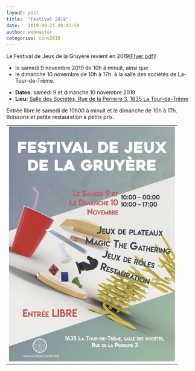 ```yaml
---
layout: post
title:  "Festival 2019"
date:   2019-09-21 08:43:59
author: webmaster
categories: conv2019
---
```


Le Festival de Jeux de la Gruyère revient en 2019[[Flyer pdf](/assets//Flyer2019.pdf)]! 

- le samedi 9 novembre 2019 de 10h à minuit, ainsi que 
- le dimanche 10 novembre de 10h à 17h.
à la salle des sociétés de La-Tour-de-Trême.



* **Dates:** samedi 9 et dimanche 10 novembre 2019
* **Lieu:** [Salle des Sociétés, Rue de la Perreire 3, 1635 La Tour-de-Trême](/infos/)

Entrée libre le samedi de 10h00 à minuit et le dimanche de 10h à 17h. Boissons et petite restauration à petits prix.


<table>
  <tr>
    <td> <img src="/assets/Flyer2019.jpg" alt="FlyerA" style="width: 440px;"/> </td>
  </tr>
</table>



